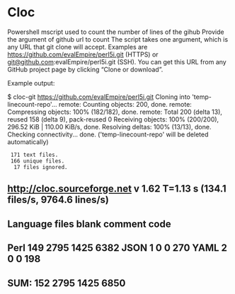 # Cloc
Powershell mscript used to count the number of lines of the gihub
Provide the argument of github url to count
The script takes one argument, which is any URL that git clone will accept. Examples are https://github.com/evalEmpire/perl5i.git (HTTPS) or git@github.com:evalEmpire/perl5i.git (SSH). You can get this URL from any GitHub project page by clicking “Clone or download”.

Example output:

$ cloc-git https://github.com/evalEmpire/perl5i.git
Cloning into 'temp-linecount-repo'...
remote: Counting objects: 200, done.
remote: Compressing objects: 100% (182/182), done.
remote: Total 200 (delta 13), reused 158 (delta 9), pack-reused 0
Receiving objects: 100% (200/200), 296.52 KiB | 110.00 KiB/s, done.
Resolving deltas: 100% (13/13), done.
Checking connectivity... done.
('temp-linecount-repo' will be deleted automatically)


     171 text files.
     166 unique files.                                          
      17 files ignored.

http://cloc.sourceforge.net v 1.62  T=1.13 s (134.1 files/s, 9764.6 lines/s)
-------------------------------------------------------------------------------
Language                     files          blank        comment           code
-------------------------------------------------------------------------------
Perl                           149           2795           1425           6382
JSON                             1              0              0            270
YAML                             2              0              0            198
-------------------------------------------------------------------------------
SUM:                           152           2795           1425           6850
-------------------------------------------------------------------------------
